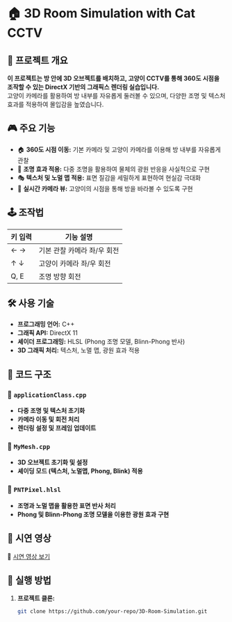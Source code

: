 # 🏠 3D Room Simulation with Cat CCTV  

## 📌 프로젝트 개요  
**이 프로젝트는 방 안에 3D 오브젝트를 배치하고, 고양이 CCTV를 통해 360도 시점을 조작할 수 있는 DirectX 기반의 그래픽스 렌더링 실습입니다.**  
고양이 카메라를 활용하여 방 내부를 자유롭게 둘러볼 수 있으며, 다양한 조명 및 텍스처 효과를 적용하여 몰입감을 높였습니다.

## 🎮 주요 기능  
- 🏠 **360도 시점 이동:** 기본 카메라 및 고양이 카메라를 이용해 방 내부를 자유롭게 관찰  
- 🎨 **조명 효과 적용:** 다중 조명을 활용하여 물체의 광원 반응을 사실적으로 구현  
- 🎭 **텍스처 및 노멀 맵 적용:** 표면 질감을 세밀하게 표현하여 현실감 극대화  
- 🎥 **실시간 카메라 뷰:** 고양이의 시점을 통해 방을 바라볼 수 있도록 구현  

## 🕹️ 조작법  
| 키 입력  | 기능 설명 |
|----------|---------|
| ← → | 기본 관찰 카메라 좌/우 회전 |
| ↑ ↓ | 고양이 카메라 좌/우 회전 |
| Q, E  | 조명 방향 회전 |

## 🛠️ 사용 기술  
- **프로그래밍 언어:** C++  
- **그래픽 API:** DirectX 11  
- **셰이더 프로그래밍:** HLSL (Phong 조명 모델, Blinn-Phong 반사)  
- **3D 그래픽 처리:** 텍스처, 노멀 맵, 광원 효과 적용  

## 📂 코드 구조  
### 📌 `applicationClass.cpp`  
- **다중 조명 및 텍스처 초기화**  
- **카메라 이동 및 회전 처리**  
- **렌더링 설정 및 프레임 업데이트**  

### 📌 `MyMesh.cpp`  
- **3D 오브젝트 초기화 및 설정**  
- **셰이딩 모드 (텍스처, 노멀맵, Phong, Blink) 적용**  

### 📌 `PNTPixel.hlsl`  
- **조명과 노멀 맵을 활용한 표면 반사 처리**  
- **Phong 및 Blinn-Phong 조명 모델을 이용한 광원 효과 구현**  

## 📸 시연 영상  
🔗 [시연 영상 보기](https://www.youtube.com/watch?v=XL5PcOEKHUI)  

## 🚀 실행 방법  
1. **프로젝트 클론:**  
   ```sh
   git clone https://github.com/your-repo/3D-Room-Simulation.git
